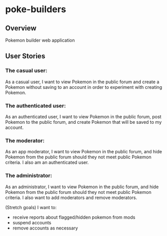# poke-builders

## Overview
Pokemon builder web application

## User Stories

### The casual user:
As a casual user, I want to view Pokemon in the public forum and create a Pokemon without saving to an account in order to experiment with creating Pokemon. 

### The authenticated user:
As an authenticated user, I want to view Pokemon in the public forum, post Pokemon to the public forum, and create Pokemon that will be saved to my account.

### The moderator:
As an app moderator, I want to view Pokemon in the public forum, and hide Pokemon from the public forum should they not meet public Pokemon criteria. I also am an authenticated user.

### The administrator:
As an administrator, I want to view Pokemon in the public forum, and hide Pokemon from the public forum should they not meet public Pokemon criteria. I also want to add moderators and remove moderators. 

(Stretch goals) I want to:
* receive reports about flagged/hidden pokemon from mods
* suspend accounts
* remove accounts as necessary


